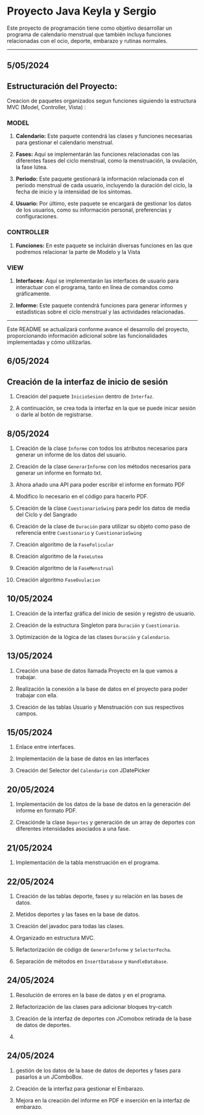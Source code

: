 # Proyecto Java Keyla y Sergio  

Este proyecto de programación tiene como objetivo desarrollar un programa de calendario menstrual que también incluya funciones relacionadas con el ocio, deporte, embarazo y rutinas normales. 

---

## 5/05/2024

## Estructuración del Proyecto:

Creacion de paquetes organizados segun funciones siguiendo la estructura MVC (Model, Controller, Vista) : 

### MODEL 

1. **Calendario:** Este paquete contendrá las clases y funciones necesarias para gestionar el calendario menstrual.

2. **Fases:** Aquí se implementarán las funciones relacionadas con las diferentes fases del ciclo menstrual, como la menstruación, la ovulación, la fase lútea.
   
3. **Periodo:** Este paquete gestionará la información relacionada con el periodo menstrual de cada usuario, incluyendo la duración del ciclo, la fecha de inicio y la intensidad de los síntomas.

4. **Usuario:** Por último, este paquete se encargará de gestionar los datos de los usuarios, como su información personal, preferencias y configuraciones.

### CONTROLLER 

1. **Funciones:** En este paquete se incluirán diversas funciones en las que podremos relacionar la parte de Modelo y la Vista


### VIEW 

1. **Interfaces:** Aquí se implementarán las interfaces de usuario para interactuar con el programa, tanto en línea de comandos como gráficamente.
   
2. **Informe:** Este paquete contendrá funciones para generar informes y estadísticas sobre el ciclo menstrual y las actividades relacionadas.


---

Este README se actualizará conforme avance el desarrollo del proyecto, proporcionando información adicional sobre las funcionalidades implementadas y cómo utilizarlas.


## 6/05/2024

##  Creación de la interfaz de inicio de sesión

1. Creación del paquete `InicioSesion` dentro de `Interfaz`.

2. A continuación, se crea toda la interfaz en la que se puede inicar sesión o darle al botón de registrarse.

## 8/05/2024

1. Creación de la clase `Informe` con todos los atributos necesarios para generar un informe de los datos del usuario.

2. Creación de la clase `GenerarInforme` con los métodos necesarios para generar un informe en formato txt.

3. Ahora añado una API para poder escribir el informe en formato PDF

4. Modifico lo necesario en el código para hacerlo PDF.

5. Creación de la clase `CuestionarioSwing` para pedir los datos de media del Ciclo y del Sangrado

6. Creación de la clase de `Duración` para utilizar su objeto como paso de referencia entre `Cuestionario` y `CuestionarioSwing`

7. Creación algoritmo de la `FaseFolicular`

8. Creación algoritmo de la `FaseLutea`

9. Creación algoritmo de la `FaseMenstrual`

10. Creación algoritmo `FaseOvulacion`

## 10/05/2024

1. Creación de la interfaz gráfica del inicio de sesión y registro de usuario.

2. Creación de la estructura Singleton para `Duración` y `Cuestionario`.

3. Optimización de la lógica de las clases  `Duración` y `Calendario`.

## 13/05/2024

1. Creación una base de datos llamada Proyecto en la que vamos a trabajar.

2. Realización la conexión a la base de datos en el proyecto para poder trabajar con ella.

3. Creación de las tablas Usuario y Menstruación con sus respectivos campos.

## 15/05/2024

1. Enlace entre interfaces.

2. Implementación de la base de datos en las interfaces 

3. Creación del Selector del `Calendario` con JDatePicker

## 20/05/2024

1. Implementación de los datos de la base de datos en la generación del informe en formato PDF.

2. Creaciónde la clase `Deportes` y generación de un array de deportes con diferentes intensidades asociados a una fase.

## 21/05/2024

1. Implementación de la tabla menstruación en el programa.
 
## 22/05/2024

1. Creación de las tablas deporte, fases y su relación en las bases de datos.

2. Metidos deportes y las fases en la base de datos.

3. Creación del javadoc para todas las clases.

4. Organizado en estructura MVC.

5. Refactorización de código de `GenerarInforme` y `SelectorFecha`.

6. Separación de métodos en `InsertDatabase` y `HandleDatabase`.

## 24/05/2024

1. Resolución de errores en la base de datos y en el programa.

2. Refactorización de las clases para adicionar bloques try-catch

3. Creación de la interfaz de deportes con JComobox retirada de la base de datos de deportes. 

4. 
## 24/05/2024

1. gestión de los datos de la base de datos de deportes y fases para pasarlos a un JComboBox.

2. Creación de la interfaz para gestionar el Embarazo.

3. Mejora en la creación del informe en PDF e inserción en la interfaz de embarazo.

